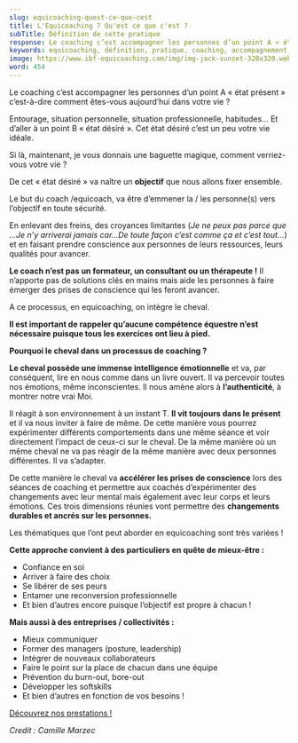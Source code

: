 ```yaml
---
slug: equicoaching-quest-ce-que-cest
title: L'Equicoaching ? Qu'est ce que c'est ?
subTitle: Définition de cette pratique
response: Le coaching c’est accompagner les personnes d’un point A « état présent » à un point B « état désiré ». A ce processus, en equicoaching, on intègre le cheval. Il réagit à son environnement à un instant T. Il vit toujours dans le présent et il va nous inviter à faire de même.
keywords: equicoaching, définition, pratique, coaching, accompagnement, changement
image: https://www.ibf-equicoaching.com/img/img-jack-sunset-320x320.webp
word: 454
---
```

Le coaching c’est accompagner les personnes d’un point A « état présent » c’est-à-dire comment êtes-vous aujourd’hui dans votre vie ?

Entourage, situation personnelle, situation professionnelle, habitudes… Et d’aller à un point B « état désiré ». Cet état désiré c’est un peu votre vie idéale.

Si là, maintenant, je vous donnais une baguette magique, comment verriez-vous votre vie ?

De cet « état désiré » va naître un **objectif** que nous allons fixer ensemble.

Le but du coach /equicoach, va être d’emmener la / les personne(s) vers l’objectif en toute sécurité.

En enlevant des freins, des croyances limitantes (_Je ne peux pas parce que …Je n’y arriverai jamais car…De toute façon c’est comme ça et c’est tout…_) et en faisant prendre conscience aux personnes de leurs ressources, leurs qualités pour avancer.

**Le coach n’est pas un formateur, un consultant ou un thérapeute !** Il n’apporte pas de solutions clés en mains mais aide les personnes à faire émerger des prises de conscience qui les feront avancer.

A ce processus, en equicoaching, on intègre le cheval.

**Il est important de rappeler qu’aucune compétence équestre n’est nécessaire puisque tous les exercices ont lieu à pied.**

**Pourquoi le cheval dans un processus de coaching ?**

**Le cheval possède une immense intelligence émotionnelle** et va, par conséquent, lire en nous comme dans un livre ouvert. Il va percevoir toutes nos émotions, même inconscientes. Il nous amène alors à **l’authenticité**, à montrer notre vrai Moi.

Il réagit à son environnement à un instant T. **Il vit toujours dans le présent** et il va nous inviter à faire de même. De cette manière vous pourrez expérimenter différents comportements dans une même séance et voir directement l’impact de ceux-ci sur le cheval. De la même manière où un même cheval ne va pas réagir de la même manière avec deux personnes différentes. Il va s’adapter.

De cette manière le cheval va **accélérer les prises de conscience** lors des séances de coaching et permettre aux coachés d’expérimenter des changements avec leur mental mais également avec leur corps et leurs émotions. Ces trois dimensions réunies vont permettre des **changements durables et ancrés sur les personnes.**

Les thématiques que l’ont peut aborder en equicoaching sont très variées !

**Cette approche convient à des particuliers en quête de mieux-être :**

- Confiance en soi
- Arriver à faire des choix
- Se libérer de ses peurs
- Entamer une reconversion professionnelle
- Et bien d’autres encore puisque l’objectif est propre à chacun !

**Mais aussi à des entreprises / collectivités :**

- Mieux communiquer
- Former des managers (posture, leadership)
- Intégrer de nouveaux collaborateurs
- Faire le point sur la place de chacun dans une équipe
- Prévention du burn-out, bore-out
- Développer les softskills
- Et bien d’autres en fonction de vos besoins !

[Découvrez nos prestations !](/service)

*Credit : Camille Marzec*
